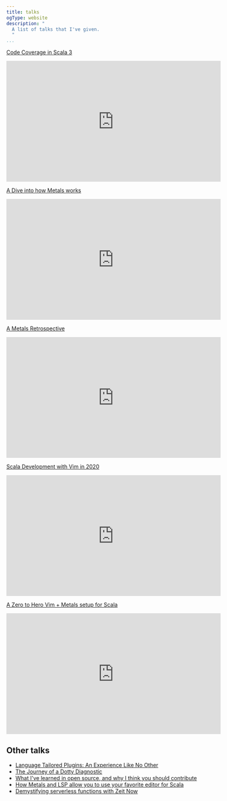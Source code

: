 ```yaml
---
title: talks
ogType: website
description: "
  A list of talks that I've given.
  "
...
```

[Code Coverage in Scala 3](/slides/slides-code-coverage-in-scala3)

<div class="youtube-container">
<iframe width="560" height="315" src="https://www.youtube-nocookie.com/embed/SIkNgemGmYQ" title="YouTube video player" frameborder="0" allow="accelerometer; autoplay; clipboard-write; encrypted-media; gyroscope; picture-in-picture" allowfullscreen></iframe>
</div>

[A Dive into how Metals works](/slides/slides-a-dive-into-how-metals-works)

<div class="youtube-container">
<iframe width="560" height="315" src="https://www.youtube-nocookie.com/embed/fpzN_vTBy18" title="YouTube video player" frameborder="0" allow="accelerometer; autoplay; clipboard-write; encrypted-media; gyroscope; picture-in-picture" allowfullscreen></iframe>
</div>

[A Metals Retrospective](/slides/slides-a-metals-retrospective)

<div class="youtube-container">
<iframe width="560" height="315" src="https://www.youtube-nocookie.com/embed/DRKx1a19c80" title="YouTube video player" frameborder="0" allow="accelerometer; autoplay; clipboard-write; encrypted-media; gyroscope; picture-in-picture" allowfullscreen></iframe>
</div>

[Scala Development with Vim in 2020](/slides/slides-vim-scala-2020)

<div class="youtube-container">
<iframe width="560" height="315" src="https://www.youtube-nocookie.com/embed/zuP5qrTUetw" title="YouTube video player" frameborder="0" allow="accelerometer; autoplay; clipboard-write; encrypted-media; gyroscope; picture-in-picture" allowfullscreen></iframe>
</div>

[A Zero to Hero Vim + Metals setup for Scala](/slides/slides-zero-to-hero)

<div class="youtube-container">
<iframe width="560" height="315" src="https://www.youtube-nocookie.com/embed/VUOw4thpb1I" title="YouTube video player" frameborder="0" allow="accelerometer; autoplay; clipboard-write; encrypted-media; gyroscope; picture-in-picture" allowfullscreen></iframe>
</div>

## Other talks
  - [Language Tailored Plugins: An Experience Like No Other](/slides/language-tailored-plugins)
  - [The Journey of a Dotty Diagnostic](/slides/dotty-diagnostics)
  - [What I've learned in open source, and why I think you should  contribute](/slides/slides-open-source)
  - [How Metals and LSP allow you to use your favorite editor for Scala](/slides/slides-lsp-metals)
  - [Demystifying serverless functions with Zeit Now](/slides/slides-faas-zeit-now)
